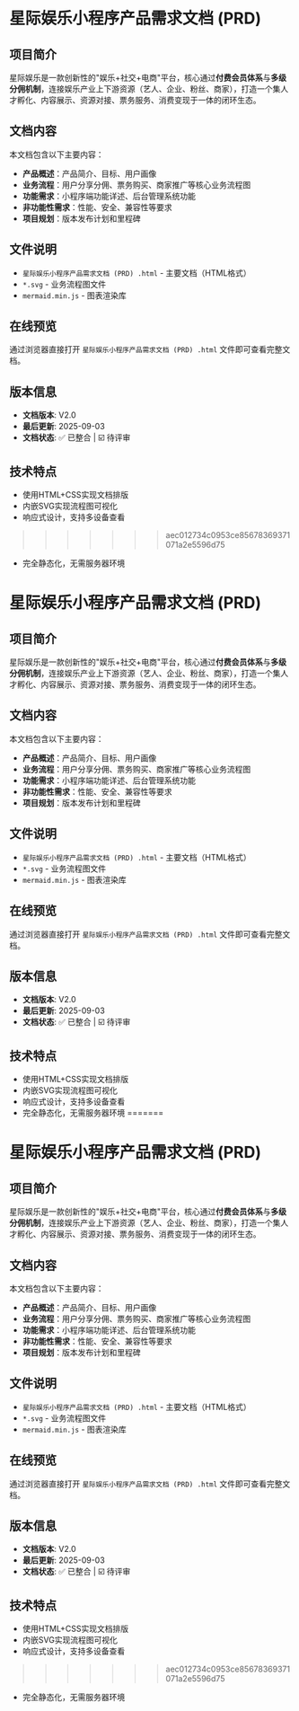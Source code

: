 # 星际娱乐小程序产品需求文档 (PRD)

## 项目简介

星际娱乐是一款创新性的"娱乐+社交+电商"平台，核心通过**付费会员体系**与**多级分佣机制**，连接娱乐产业上下游资源（艺人、企业、粉丝、商家），打造一个集人才孵化、内容展示、资源对接、票务服务、消费变现于一体的闭环生态。

## 文档内容

本文档包含以下主要内容：

- **产品概述**：产品简介、目标、用户画像
- **业务流程**：用户分享分佣、票务购买、商家推广等核心业务流程图
- **功能需求**：小程序端功能详述、后台管理系统功能
- **非功能性需求**：性能、安全、兼容性等要求
- **项目规划**：版本发布计划和里程碑

## 文件说明

- `星际娱乐小程序产品需求文档 (PRD) .html` - 主要文档（HTML格式）
- `*.svg` - 业务流程图文件
- `mermaid.min.js` - 图表渲染库

## 在线预览

通过浏览器直接打开 `星际娱乐小程序产品需求文档 (PRD) .html` 文件即可查看完整文档。

## 版本信息

- **文档版本**: V2.0
- **最后更新**: 2025-09-03
- **文档状态**: ✅ 已整合 | ☑️ 待评审

## 技术特点

- 使用HTML+CSS实现文档排版
- 内嵌SVG实现流程图可视化
- 响应式设计，支持多设备查看
>>>>>>> aec012734c0953ce85678369371071a2e5596d75
- 完全静态化，无需服务器环境
# 星际娱乐小程序产品需求文档 (PRD)

## 项目简介

星际娱乐是一款创新性的"娱乐+社交+电商"平台，核心通过**付费会员体系**与**多级分佣机制**，连接娱乐产业上下游资源（艺人、企业、粉丝、商家），打造一个集人才孵化、内容展示、资源对接、票务服务、消费变现于一体的闭环生态。

## 文档内容

本文档包含以下主要内容：

- **产品概述**：产品简介、目标、用户画像
- **业务流程**：用户分享分佣、票务购买、商家推广等核心业务流程图
- **功能需求**：小程序端功能详述、后台管理系统功能
- **非功能性需求**：性能、安全、兼容性等要求
- **项目规划**：版本发布计划和里程碑

## 文件说明

- `星际娱乐小程序产品需求文档 (PRD) .html` - 主要文档（HTML格式）
- `*.svg` - 业务流程图文件
- `mermaid.min.js` - 图表渲染库

## 在线预览

通过浏览器直接打开 `星际娱乐小程序产品需求文档 (PRD) .html` 文件即可查看完整文档。

## 版本信息

- **文档版本**: V2.0
- **最后更新**: 2025-09-03
- **文档状态**: ✅ 已整合 | ☑️ 待评审

## 技术特点

- 使用HTML+CSS实现文档排版
- 内嵌SVG实现流程图可视化
- 响应式设计，支持多设备查看
- 完全静态化，无需服务器环境
=======
# 星际娱乐小程序产品需求文档 (PRD)

## 项目简介

星际娱乐是一款创新性的"娱乐+社交+电商"平台，核心通过**付费会员体系**与**多级分佣机制**，连接娱乐产业上下游资源（艺人、企业、粉丝、商家），打造一个集人才孵化、内容展示、资源对接、票务服务、消费变现于一体的闭环生态。

## 文档内容

本文档包含以下主要内容：

- **产品概述**：产品简介、目标、用户画像
- **业务流程**：用户分享分佣、票务购买、商家推广等核心业务流程图
- **功能需求**：小程序端功能详述、后台管理系统功能
- **非功能性需求**：性能、安全、兼容性等要求
- **项目规划**：版本发布计划和里程碑

## 文件说明

- `星际娱乐小程序产品需求文档 (PRD) .html` - 主要文档（HTML格式）
- `*.svg` - 业务流程图文件
- `mermaid.min.js` - 图表渲染库

## 在线预览

通过浏览器直接打开 `星际娱乐小程序产品需求文档 (PRD) .html` 文件即可查看完整文档。

## 版本信息

- **文档版本**: V2.0
- **最后更新**: 2025-09-03
- **文档状态**: ✅ 已整合 | ☑️ 待评审

## 技术特点

- 使用HTML+CSS实现文档排版
- 内嵌SVG实现流程图可视化
- 响应式设计，支持多设备查看
>>>>>>> aec012734c0953ce85678369371071a2e5596d75
- 完全静态化，无需服务器环境